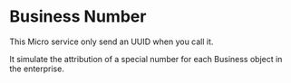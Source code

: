 # Business Number
This Micro service only send an UUID when you call it.

It simulate the attribution of a special number for each Business object in the enterprise.


